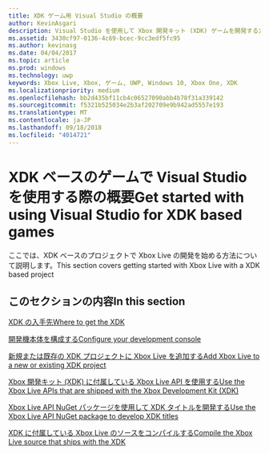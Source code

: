 ```yaml
---
title: XDK ゲーム用 Visual Studio の概要
author: KevinAsgari
description: Visual Studio を使用して Xbox 開発キット (XDK) ゲームを開発する方法について学習するためのリンクを紹介します。
ms.assetid: 3430cf97-0136-4c69-bcec-9cc3edf5fc95
ms.author: kevinasg
ms.date: 04/04/2017
ms.topic: article
ms.prod: windows
ms.technology: uwp
keywords: Xbox Live, Xbox, ゲーム, UWP, Windows 10, Xbox One, XDK
ms.localizationpriority: medium
ms.openlocfilehash: bb2d435bf11cb4c06527090abb4b78f31a339142
ms.sourcegitcommit: f5321b525034e2b3af202709e9b942ad5557e193
ms.translationtype: MT
ms.contentlocale: ja-JP
ms.lasthandoff: 09/18/2018
ms.locfileid: "4014721"
---
```

# <a name="get-started-with-using-visual-studio-for-xdk-based-games"></a><span data-ttu-id="51749-104">XDK ベースのゲームで Visual Studio を使用する際の概要</span><span class="sxs-lookup"><span data-stu-id="51749-104">Get started with using Visual Studio for XDK based games</span></span>

<span data-ttu-id="51749-105">ここでは、XDK ベースのプロジェクトで Xbox Live の開発を始める方法について説明します。</span><span class="sxs-lookup"><span data-stu-id="51749-105">This section covers getting started with Xbox Live with a XDK based project</span></span>

## <a name="in-this-section"></a><span data-ttu-id="51749-106">このセクションの内容</span><span class="sxs-lookup"><span data-stu-id="51749-106">In this section</span></span>

[<span data-ttu-id="51749-107">XDK の入手先</span><span class="sxs-lookup"><span data-stu-id="51749-107">Where to get the XDK</span></span>](where-to-get-xdk.md)

[<span data-ttu-id="51749-108">開発機本体を構成する</span><span class="sxs-lookup"><span data-stu-id="51749-108">Configure your development console</span></span>](configure-your-development-console.md)

[<span data-ttu-id="51749-109">新規または既存の XDK プロジェクトに Xbox Live を追加する</span><span class="sxs-lookup"><span data-stu-id="51749-109">Add Xbox Live to a new or existing XDK project</span></span>](add-xbox-live-to-an-xdk-project.md)

[<span data-ttu-id="51749-110">Xbox 開発キット (XDK) に付属している Xbox Live API を使用する</span><span class="sxs-lookup"><span data-stu-id="51749-110">Use the Xbox Live APIs that are shipped with the Xbox Development Kit (XDK)</span></span>](using-xbox-live-apis-built-into-the-xdk.md)

[<span data-ttu-id="51749-111">Xbox Live API NuGet パッケージを使用して XDK タイトルを開発する</span><span class="sxs-lookup"><span data-stu-id="51749-111">Use the Xbox Live API NuGet package to develop XDK titles</span></span>](use-xbox-live-nuget-with-xdk.md)

[<span data-ttu-id="51749-112">XDK に付属している Xbox Live のソースをコンパイルする</span><span class="sxs-lookup"><span data-stu-id="51749-112">Compile the Xbox Live source that ships with the XDK</span></span>](compile-the-xdk-xbox-live-api-source.md)
